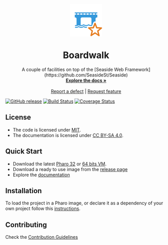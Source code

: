 <p align="center"><img src="assets/logos/100x100.png">
 <h1 align="center">Boardwalk</h1>
  <p align="center">
    A couple of facilities on top of the [Seaside Web Framework](https://github.com/SeasideSt/Seaside)
    <br>
    <a href="docs/"><strong>Explore the docs »</strong></a>
    <br>
    <br>
    <a href="https://github.com/ba-st/Boardwalk/issues/new?labels=Type%3A+Defect">Report a defect</a>
    |
    <a href="https://github.com/ba-st/Boardwalk/issues/new?labels=Type%3A+Feature">Request feature</a>
  </p>
</p>

[![GitHub release](https://img.shields.io/github/release/ba-st/Boardwalk.svg)](https://github.com/ba-st/Boardwalk/releases/latest)
[![Build Status](https://travis-ci.com/ba-st/Boardwalk.svg?branch=release-candidate)](https://travis-ci.com/ba-st/Boardwalk)
[![Coverage Status](https://coveralls.io/repos/github/ba-st/Boardwalk/badge.svg?branch=release-candidate)](https://coveralls.io/github/ba-st/Boardwalk?branch=release-candidate)

## License
- The code is licensed under [MIT](LICENSE).
- The documentation is licensed under [CC BY-SA 4.0](http://creativecommons.org/licenses/by-sa/4.0/).

## Quick Start

- Download the latest [Pharo 32](https://get.pharo.org/) or [64 bits VM](https://get.pharo.org/64/).
- Download a ready to use image from the [release page](https://github.com/ba-st/Boardwalk/releases/latest)
- Explore the [documentation](docs/)

## Installation

To load the project in a Pharo image, or declare it as a dependency of your own project follow this [instructions](docs/Installation.md).

## Contributing

Check the [Contribution Guidelines](CONTRIBUTING.md)

